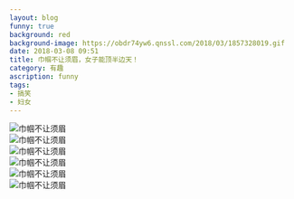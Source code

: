 ```yaml
---
layout: blog
funny: true
background: red
background-image: https://obdr74yw6.qnssl.com/2018/03/1857328019.gif
date: 2018-03-08 09:51
title: 巾帼不让须眉，女子能顶半边天！
category: 有趣
ascription: funny
tags:
- 搞笑
- 妇女
---
```


![巾帼不让须眉][1]  
![巾帼不让须眉][2]  
![巾帼不让须眉][3]  
![巾帼不让须眉][4]  
![巾帼不让须眉][5]  
![巾帼不让须眉][6]


  [1]: https://wx3.sinaimg.cn/large/dd412be4gy1fp4tl7vhlcg206o08c1l0.gif
  [2]: https://wx4.sinaimg.cn/large/dd412be4gy1fp4tkv1k06g207m05ub1c.gif
  [3]: https://wx3.sinaimg.cn/large/dd412be4gy1fp4tl13yr9g208o08ye81.gif
  [4]: https://wx3.sinaimg.cn/large/dd412be4gy1fp4tl4oc2kg206y06yqv6.gif
  [5]: https://wx4.sinaimg.cn/large/dd412be4gy1fp4tl42zu2g206z0b4x6p.gif
  [6]: https://wx3.sinaimg.cn/large/dd412be4gy1fp4tl2qm75g207i0a0kjo.gif